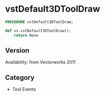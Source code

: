 # vstDefault3DToolDraw

```pascal
PROCEDURE vstDefault3DToolDraw;
```

```python
def vs.vstDefault3DToolDraw():
    return None
```

## Version
Availability: from Vectorworks 2011

## Category
* Tool Events


